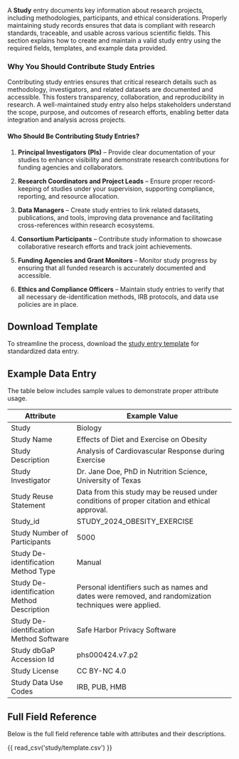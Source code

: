 A **Study** entry documents key information about research projects, including methodologies, participants, and ethical considerations. Properly maintaining study records ensures that data is compliant with research standards, traceable, and usable across various scientific fields. This section explains how to create and maintain a valid study entry using the required fields, templates, and example data provided.


### **Why You Should Contribute Study Entries**
Contributing study entries ensures that critical research details such as methodology, investigators, and related datasets are documented and accessible. This fosters transparency, collaboration, and reproducibility in research. A well-maintained study entry also helps stakeholders understand the scope, purpose, and outcomes of research efforts, enabling better data integration and analysis across projects.

#### **Who Should Be Contributing Study Entries?**
1. **Principal Investigators (PIs)** – Provide clear documentation of your studies to enhance visibility and demonstrate research contributions for funding agencies and collaborators.

2. **Research Coordinators and Project Leads** – Ensure proper record-keeping of studies under your supervision, supporting compliance, reporting, and resource allocation.

3. **Data Managers** – Create study entries to link related datasets, publications, and tools, improving data provenance and facilitating cross-references within research ecosystems.

4. **Consortium Participants** – Contribute study information to showcase collaborative research efforts and track joint achievements.

5. **Funding Agencies and Grant Monitors** – Monitor study progress by ensuring that all funded research is accurately documented and accessible.

6. **Ethics and Compliance Officers** – Maintain study entries to verify that all necessary de-identification methods, IRB protocols, and data use policies are in place.


## Download Template
To streamline the process, download the [study entry template](https://github.com/mc2-center/data-models/raw/main/templates/Study.csv) for standardized data entry.


## Example Data Entry
The table below includes sample values to demonstrate proper attribute usage.

| **Attribute**                       | **Example Value**                                                                                                    |
|--------------------------------------|-----------------------------------------------------------------------------------------------------------------------|
| Study                                | Biology                                                                                                               |
| Study Name                           | Effects of Diet and Exercise on Obesity                                                                               |
| Study Description                    | Analysis of Cardiovascular Response during Exercise                                                                   |
| Study Investigator                   | Dr. Jane Doe, PhD in Nutrition Science, University of Texas                                                           |
| Study Reuse Statement                | Data from this study may be reused under conditions of proper citation and ethical approval.                           |
| Study_id                             | STUDY_2024_OBESITY_EXERCISE                                                                                           |
| Study Number of Participants         | 5000                                                                                                                  |
| Study De-identification Method Type  | Manual                                                                                                                |
| Study De-identification Method Description | Personal identifiers such as names and dates were removed, and randomization techniques were applied.               |
| Study De-identification Method Software | Safe Harbor Privacy Software                                                                                          |
| Study dbGaP Accession Id             | phs000424.v7.p2                                                                                                       |
| Study License                        | CC BY-NC 4.0                                                                                                          |
| Study Data Use Codes                 | IRB, PUB, HMB                                                                                                         |


## Full Field Reference

Below is the full field reference table with attributes and their descriptions.

{{ read_csv('study/template.csv') }}